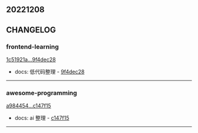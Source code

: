 ## 20221208

## CHANGELOG

### frontend-learning

[1c51921a...9f4dec28](https://github.com/zhbhun/frontend-learning/compare/1c51921a...9f4dec28)

* docs: 低代码整理 - [9f4dec28](https://github.com/zhbhun/frontend-learning/commit/9f4dec28c6d7483f16969a4ddc6758f5ebf5d336)

---

### awesome-programming

[a984454...c147f15](https://github.com/zhbhun/awesome-programming/compare/a984454...c147f15)

* docs: ai 整理 - [c147f15](https://github.com/zhbhun/awesome-programming/commit/c147f1579a2541bcd4c1d3c69d92623ff2544297)

---

